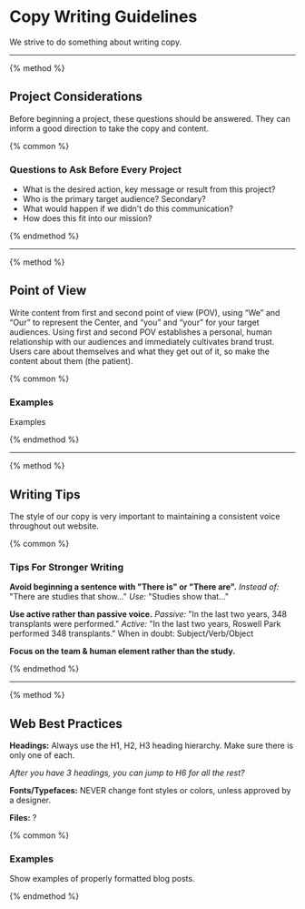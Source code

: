 # Copy Writing Guidelines

We strive to do something about writing copy.

-----

{% method %}

## Project Considerations

Before beginning a project, these questions should be answered. They can inform a good direction to take the copy and content.

{% common %}

### Questions to Ask Before Every Project

- What is the desired action, key message or result from this project?
- Who is the primary target audience? Secondary?
- What would happen if we didn't do this communication?
- How does this fit into our mission?

{% endmethod %}

-----

{% method %}

## Point of View

Write content from first and second point of view (POV), using “We” and “Our” to represent the Center, and “you” and “your” for your target audiences. Using first and second POV establishes a personal, human relationship with our audiences and immediately cultivates brand trust. Users care about themselves and what they get out of it, so make the content about them (the patient).

{% common %}

### Examples

Examples

{% endmethod %}

-----

{% method %}

## Writing Tips

The style of our copy is very important to maintaining a consistent voice throughout out website.

{% common %}

### Tips For Stronger Writing

**Avoid beginning a sentence with "There is" or "There are".**
_Instead of:_ "There are studies that show..."
_Use:_ "Studies show that..."

**Use active rather than passive voice.**
_Passive:_ "In the last two years, 348 transplants were performed."
_Active:_ "In the last two years, Roswell Park performed 348 transplants."
When in doubt: Subject/Verb/Object

**Focus on the team &amp; human element rather than the study.**

{% endmethod %}

-----

{% method %}

## Web Best Practices

**Headings:**
Always use the H1, H2, H3 heading hierarchy. Make sure there is only one of each.

_After you have 3 headings, you can jump to H6 for all the rest?_

**Fonts/Typefaces:**
NEVER change font styles or colors, unless approved by a designer.

**Files:**
?

{% common %}

### Examples

Show examples of properly formatted blog posts.

{% endmethod %}